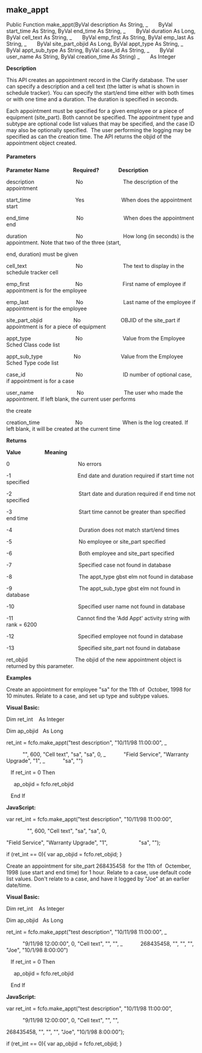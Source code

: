 make_appt
---------

Public Function make_appt(ByVal description As String, _
      ByVal start_time As String, ByVal end_time As String, _
      ByVal duration As Long, ByVal cell_text As String, _
      ByVal emp_first As String, ByVal emp_last As String, _
      ByVal site_part_objid As Long, ByVal appt_type As String, _
      ByVal appt_sub_type As String, ByVal case_id As String, _
      ByVal user_name As String, ByVal creation_time As String) _
      As Integer

**Description**

This API creates an appointment record in the Clarify database. The user can specify a description and a cell text (the latter is what is shown in schedule tracker). You can specify the start/end time either with both times or with one time and a duration. The duration is specified in seconds.

Each appointment must be specified for a given employee or a piece of equipment (site_part). Both cannot be specified. The appointment type and subtype are optional code list values that may be specified, and the case ID may also be optionally specified.  The user performing the logging may be specified as can the creation time. The API returns the objid of the appointment object created.

#### Parameters
**Parameter Name**                **Required?**             **Description**

description                            No                           The description of the appointment

start_time                              Yes                         When does the appointment start

end_time                                No                           When does the appointment end

duration                                 No                           How long (in seconds) is the appointment. Note that two of the three (start,              

end, duration) must be given

cell_text                                 No                           The text to display in the schedule tracker cell

emp_first                               No                           First name of employee if appointment is for the employee

emp_last                                No                           Last name of the employee if appointment is for the employee

site_part_objid                     No                           OBJID of the site_part if appointment is for a piece of equipment

appt_type                              No                           Value from the Employee Sched Class code list

appt_sub_type                     No                           Value from the Employee Sched Type code list

case_id                                  No                           ID number of optional case, if appointment is for a case

user_name                             No                           The user who made the appointment. If left blank, the current user performs

the create

creation_time                        No                           When is the log created. If left blank, it will be created at the current time

**Returns**

**Value**                **Meaning**

0                                              No errors

-1                                             End date and duration required if start time not specified

-2                                             Start date and duration required if end time not specified

-3                                             Start time cannot be greater than specified end time

-4                                             Duration does not match start/end times

-5                                             No employee or site_part specified

-6                                             Both employee and site_part specified

-7                                             Specified case not found in database

-8                                             The appt_type gbst elm not found in database

-9                                             The appt_sub_type gbst elm not found in database

-10                                           Specified user name not found in database

-11                                           Cannot find the 'Add Appt' activity string with rank = 6200

-12                                           Specified employee not found in database

-13                                           Specified site_part not found in database

ret_objid                                The objid of the new appointment object is returned by this parameter.  

**Examples**

 Create an appointment for employee "sa" for the 11th of  October, 1998 for 10 minutes. Relate to a case, and set up type and subtype values.

**Visual Basic:**

Dim ret_int    As Integer

Dim ap_objid   As Long

ret_int = fcfo.make_appt("test description", "10/11/98 11:00:00", _      

           "", 600, "Cell text", "sa", "sa", 0, _
           "Field Service", "Warranty Upgrade", "1", _
           "sa", "")

   If ret_int = 0 Then

     ap_objid = fcfo.ret_objid

   End If

**JavaScript:**

var ret_int = fcfo.make_appt("test description", "10/11/98 11:00:00",      

              "", 600, "Cell text", "sa", "sa", 0,

"Field Service", "Warranty Upgrade", "1",                     "sa", "");

 if (ret_int == 0){ var ap_objid = fcfo.ret_objid; }

 Create an appointment for site_part 268435458  for the 11th of  Octember, 1998 (use start and end time) for 1 hour. Relate to a case, use default code list values. Don't relate to a case, and have it logged by "Joe" at an earlier date/time.

**Visual Basic:**

Dim ret_int    As Integer

Dim ap_objid   As Long

ret_int = fcfo.make_appt("test description", "10/11/98 11:00:00", _      

           "9/11/98 12:00:00", 0, "Cell text", "", "", _
           268435458, "", "", "", "Joe", "10/1/98 8:00:00")

   If ret_int = 0 Then

     ap_objid = fcfo.ret_objid

   End If

**JavaScript:**

var ret_int = fcfo.make_appt("test description", "10/11/98 11:00:00",       

           "9/11/98 12:00:00", 0, "Cell text", "", "",

268435458, "", "", "", "Joe", "10/1/98 8:00:00");

 if (ret_int == 0){ var ap_objid = fcfo.ret_objid; }